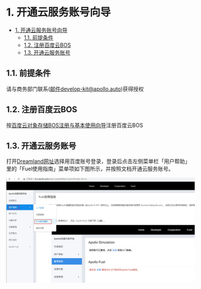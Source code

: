 # 1. 开通云服务账号向导
- [1. 开通云服务账号向导](#1-开通云服务账号向导)
    - [1.1. 前提条件](#11-前提条件)
    - [1.2. 注册百度云BOS](#12-注册百度云BOS)
    - [1.3. 开通云服务账号](#13-开通云服务账号)

## 1.1. 前提条件

请与商务部门联系(邮件develop-kit@apollo.auto)获得授权

## 1.2. 注册百度云BOS

按[百度云对象存储BOS注册与基本使用向导](Apply_BOS_Account_cn.md)注册百度云BOS

## 1.3. 开通云服务账号
打开[Dreamland网址](http://bce.apollo.auto/)选择用百度账号登录，登录后点击左侧菜单栏「用户帮助」里的「Fuel使用指南」菜单项如下图所示，并按照文档开通云服务账号。

![mian](images/fuel_use_guide.png)
